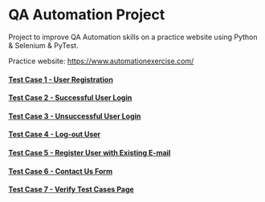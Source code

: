 # QA Automation Project

Project to improve QA Automation skills on a practice website using Python & Selenium & PyTest.

Practice website: https://www.automationexercise.com/


#### [Test Case 1 - User Registration](https://github.com/peterhrncirik/QA-Automation/tree/main/tests/test_case_1)
#### [Test Case 2 - Successful User Login](https://github.com/peterhrncirik/QA-Automation/tree/main/tests/test_case_2)
#### [Test Case 3 - Unsuccessful User Login](https://github.com/peterhrncirik/QA-Automation/tree/main/tests/test_case_3)
#### [Test Case 4 - Log-out User](https://github.com/peterhrncirik/QA-Automation/tree/main/tests/test_case_4)
#### [Test Case 5 - Register User with Existing E-mail](https://github.com/peterhrncirik/QA-Automation/tree/main/tests/test_case_5)
#### [Test Case 6 - Contact Us Form](https://github.com/peterhrncirik/QA-Automation/tree/main/tests/test_case_6)
#### [Test Case 7 - Verify Test Cases Page](https://github.com/peterhrncirik/QA-Automation/tree/main/tests/test_case_7)